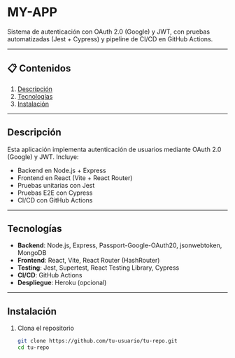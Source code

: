 # MY-APP

Sistema de autenticación con OAuth 2.0 (Google) y JWT, con pruebas automatizadas (Jest + Cypress) y pipeline de CI/CD en GitHub Actions.

---

## 📋 Contenidos

1. [Descripción](#descripción)  
2. [Tecnologías](#tecnologías)  
3. [Instalación](#instalación)  

---

## Descripción

Esta aplicación implementa autenticación de usuarios mediante OAuth 2.0 (Google) y JWT. Incluye:

- Backend en Node.js + Express  
- Frontend en React (Vite + React Router)  
- Pruebas unitarias con Jest  
- Pruebas E2E con Cypress  
- CI/CD con GitHub Actions  

---

##  Tecnologías

- **Backend**: Node.js, Express, Passport-Google-OAuth20, jsonwebtoken, MongoDB  
- **Frontend**: React, Vite, React Router (HashRouter)  
- **Testing**: Jest, Supertest, React Testing Library, Cypress  
- **CI/CD**: GitHub Actions  
- **Despliegue**: Heroku (opcional)  

---

##  Instalación

1. Clona el repositorio  
   ```bash
   git clone https://github.com/tu-usuario/tu-repo.git
   cd tu-repo

